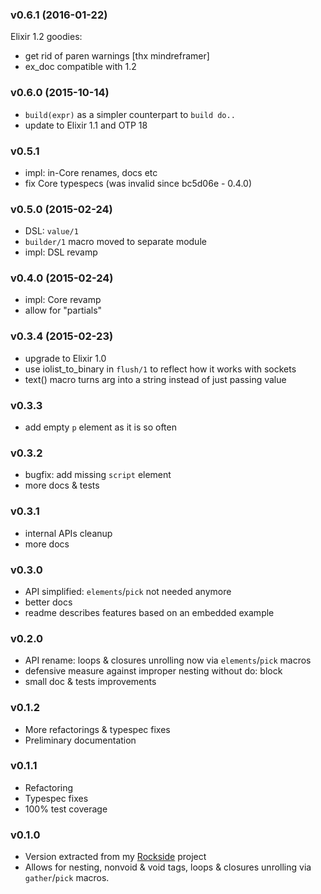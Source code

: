 ### v0.6.1 (2016-01-22)

Elixir 1.2 goodies:

* get rid of paren warnings [thx mindreframer]
* ex_doc compatible with 1.2

### v0.6.0 (2015-10-14)

* `build(expr)` as a simpler counterpart to `build do..`
* update to Elixir 1.1 and OTP 18

### v0.5.1

* impl: in-Core renames, docs etc
* fix Core typespecs (was invalid since bc5d06e - 0.4.0)

### v0.5.0 (2015-02-24)

* DSL: `value/1`
* `builder/1` macro moved to separate module
* impl: DSL revamp

### v0.4.0 (2015-02-24)

* impl: Core revamp
* allow for "partials"

### v0.3.4 (2015-02-23)

* upgrade to Elixir 1.0
* use iolist_to_binary in `flush/1` to reflect how it works with sockets
* text() macro turns arg into a string instead of just passing value

### v0.3.3

* add empty `p` element as it is so often

### v0.3.2

* bugfix: add missing `script` element
* more docs & tests

### v0.3.1

* internal APIs cleanup
* more docs

### v0.3.0

* API simplified: `elements`/`pick` not needed anymore
* better docs
* readme describes features based on an embedded example

### v0.2.0

* API rename: loops & closures unrolling now via `elements`/`pick` macros
* defensive measure against improper nesting without do: block
* small doc & tests improvements

### v0.1.2

* More refactorings & typespec fixes
* Preliminary documentation

### v0.1.1

* Refactoring
* Typespec fixes
* 100% test coverage

### v0.1.0

* Version extracted from my [Rockside] project
* Allows for nesting, nonvoid & void tags,
  loops & closures unrolling via `gather`/`pick` macros.

[rockside]: https://github.com/herenowcoder/rockside
